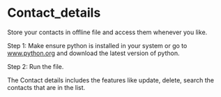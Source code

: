 # Contact_details
Store your contacts in offline file and access them whenever you like.

Step 1: Make ensure python is installed in your system or go to www.python.org and download the latest version of python.

Step 2: Run the file.

The Contact details includes the features like update, delete, search the contacts that are in the list.
